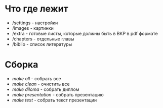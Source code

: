 # Что где лежит

* /settings - настройки
* /images - картинки
* /extra - готовые листы, которые должны быть в ВКР в pdf формате
* /chapters - отдельные главы
* /biblio - список литературы

# Сборка

* *make all* - собрать все
* *make clean* - очистить все
* *make diloma* - собрать диплом
* *make presentation* - собрать презентацию
* *make text* - собрать текст презентации
